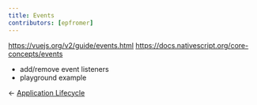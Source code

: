 ```yaml
---
title: Events
contributors: [epfromer]
---
```


https://vuejs.org/v2/guide/events.html
https://docs.nativescript.org/core-concepts/events

* add/remove event listeners
* playground example

<div>
  <span>← <a href="/en/docs/core-concepts/application-lifecycle.html">Application Lifecycle</a></span>
</div>